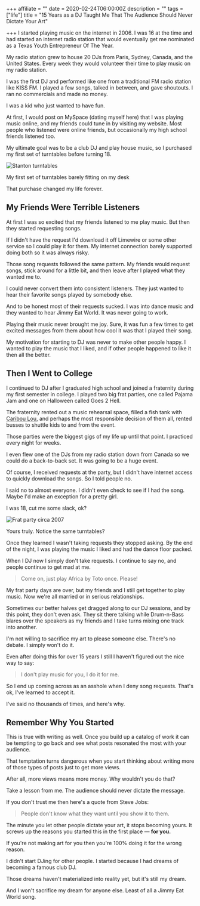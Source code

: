 +++
affiliate = ""
date = 2020-02-24T06:00:00Z
description = ""
tags = ["life"]
title = "15 Years as a DJ Taught Me That The Audience Should Never Dictate Your Art"

+++
I started playing music on the internet in 2006. I was 16 at the time and had started an internet radio station that would eventually get me nominated as a Texas Youth Entrepreneur Of The Year.

My radio station grew to house 20 DJs from Paris, Sydney, Canada, and the United States. Every week they would volunteer their time to play music on my radio station.

I was the first DJ and performed like one from a traditional FM radio station like KISS FM. I played a few songs, talked in between, and gave shoutouts. I ran no commercials and made no money.

I was a kid who just wanted to have fun.

At first, I would post on MySpace (dating myself here) that I was playing music online, and my friends could tune in by visiting my website. Most people who listened were online friends, but occasionally my high school friends listened too.

My ultimate goal was to be a club DJ and play house music, so I purchased my first set of turntables before turning 18.

![Stanton turntables](/uploads/190346_4631349851_6188_n_4631349851.jpg "My first set of turntables")

My first set of turntables barely fitting on my desk

That purchase changed my life forever.

## My Friends Were Terrible Listeners

At first I was so excited that my friends listened to me play music. But then they started requesting songs.

If I didn't have the request I'd download it off Limewire or some other service so I could play it for them. My internet connection barely supported doing both so it was always risky.

Those song requests followed the same pattern. My friends would request songs, stick around for a little bit, and then leave after I played what they wanted me to.

I could never convert them into consistent listeners. They just wanted to hear their favorite songs played by somebody else.

And to be honest most of their requests sucked. I was into dance music and they wanted to hear Jimmy Eat World. It was never going to work.

Playing their music never brought me joy. Sure, it was fun a few times to get excited messages from them about how cool it was that I played their song.

My motivation for starting to DJ was never to make other people happy. I wanted to play the music that I liked, and if other people happened to like it then all the better.

## Then I Went to College

I continued to DJ after I graduated high school and joined a fraternity during my first semester in college. I played two big frat parties, one called Pajama Jam and one on Halloween called Goes 2 Hell.

The fraternity rented out a music rehearsal space, filled a fish tank with [Caribou Lou](https://www.youtube.com/embed/cHXFARUOYY0), and perhaps the most responsible decision of them all, rented busses to shuttle kids to and from the event.

Those parties were the biggest gigs of my life up until that point. I practiced every night for weeks.

I even flew one of the DJs from my radio station down from Canada so we could do a back-to-back set. It was going to be a huge event.

Of course, I received requests at the party, but I didn't have internet access to quickly download the songs. So I told people no.

I said no to almost everyone. I didn't even check to see if I had the song. Maybe I'd make an exception for a pretty girl.

I was 18, cut me some slack, ok?

![Frat party circa 2007](/uploads/1923462_6470464851_4195_n_6470464851.jpg "Yours truly. Notice the same turntables?")

Yours truly. Notice the same turntables?

Once they learned I wasn't taking requests they stopped asking. By the end of the night, I was playing the music I liked and had the dance floor packed.

When I DJ now I simply don't take requests. I continue to say no, and people continue to get mad at me.

> Come on, just play Africa by Toto once. Please!

My frat party days are over, but my friends and I still get together to play music. Now we're all married or in serious relationships.

Sometimes our better halves get dragged along to our DJ sessions, and by this point, they don't even ask. They sit there talking while Drum-n-Bass blares over the speakers as my friends and I take turns mixing one track into another.

I'm not willing to sacrifice my art to please someone else. There's no debate. I simply won't do it.

Even after doing this for over 15 years I still I haven't figured out the nice way to say:

> I don't play music for you, I do it for me.

So I end up coming across as an asshole when I deny song requests. That's ok, I've learned to accept it.

I've said no thousands of times, and here's why.

## Remember Why You Started

This is true with writing as well. Once you build up a catalog of work it can be tempting to go back and see what posts resonated the most with your audience.

That temptation turns dangerous when you start thinking about writing more of those types of posts just to get more views.

After all, more views means more money. Why wouldn't you do that?

Take a lesson from me. The audience should never dictate the message.

If you don't trust me then here's a quote from Steve Jobs:

> People don't know what they want until you show it to them.

The minute you let other people dictate your art, it stops becoming yours. It screws up the reasons you started this in the first place — **for you.**

If you're not making art for you then you're 100% doing it for the wrong reason.

I didn't start DJing for other people. I started because I had dreams of becoming a famous club DJ.

Those dreams haven't materialized into reality yet, but it's still my dream.

And I won't sacrifice my dream for anyone else. Least of all a Jimmy Eat World song.